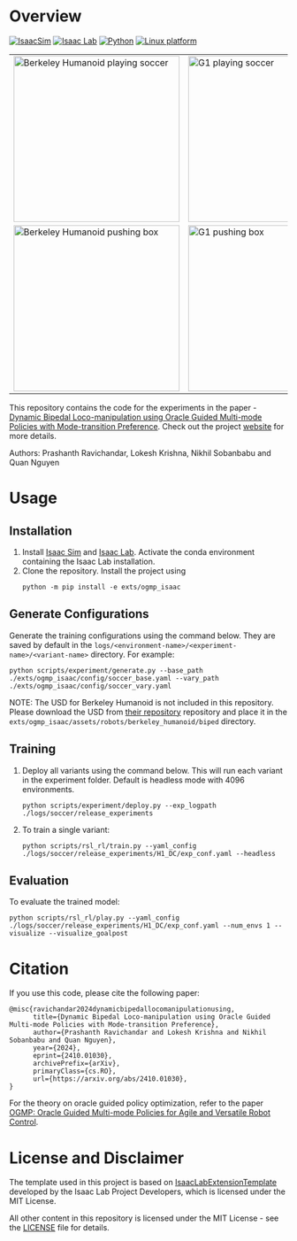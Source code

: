 # Overview

[![IsaacSim](https://img.shields.io/badge/IsaacSim-4.2.0-silver.svg)](https://docs.omniverse.nvidia.com/isaacsim/latest/index.html)
[![Isaac Lab](https://img.shields.io/badge/IsaacLab-1.2.0-silver)](https://isaac-sim.github.io/IsaacLab/main/index.html)
[![Python](https://img.shields.io/badge/python-3.10-blue.svg)](https://docs.python.org/3/whatsnew/3.10.html)
[![Linux platform](https://img.shields.io/badge/platform-linux--64-orange.svg)](https://releases.ubuntu.com/20.04/)

<div style="text-align: center;">
  <table>
    <tr>
      <td><img src="./media/bh_soccer_crop.gif" alt="Berkeley Humanoid playing soccer" width="300"/></td>
      <td><img src="./media/g1_soccer_crop_online.gif" alt="G1 playing soccer" width="300"/></td>
      <td><img src="./media/h1_soccer_crop.gif" alt="H1 playing soccer" width="300"/></td>
      <!-- <td><video autoplay muted loop playsinline controls src="./media/bh_soccer_crop.mp4" style="border-radius:10px;width:30"></video></td>
      <td><video autoplay muted loop playsinline controls src="./media/g1_soccer_crop_online.mp4" style="border-radius:10px;width:30"></video></td>
      <td><video autoplay muted loop playsinline controls src="./media/h1_soccer_crop.mp4" style="border-radius:10px;width:30"></video></td> -->
    </tr>
    <tr>
      <td><img src="./media/bh_box_crop.gif" alt="Berkeley Humanoid pushing box" width="300"/></td>
      <td><img src="./media/g1_box_crop_online.gif" alt="G1 pushing box" width="300"/></td>
      <td><img src="./media/h1_box_crop_online.gif" alt="H1 pushing box" width="300"/></td>
      <!-- <td><video autoplay muted loop playsinline controls src="./media/bh_box_crop.mp4" style="border-radius:10px;width:30"></video></td>
      <td><video autoplay muted loop playsinline controls src="./media/g1_box_crop_online.mp4" style="border-radius:10px;width:30"></video></td>
      <td><video autoplay muted loop playsinline controls src="./media/h1_box_crop_online.mp4" style="border-radius:10px;width:30"></video></td> -->
    </tr>
  </table>
</div>

This repository contains the code for the experiments in the paper - [Dynamic Bipedal Loco-manipulation using Oracle Guided Multi-mode Policies with Mode-transition Preference](https://arxiv.org/abs/2410.01030). Check out the project [website](https://indweller.github.io/ogmplm/) for more details.

Authors: Prashanth Ravichandar, Lokesh Krishna, Nikhil Sobanbabu and Quan Nguyen

# Usage

## Installation
1. Install [Isaac Sim](https://docs.omniverse.nvidia.com/isaacsim/latest/index.html) and [Isaac Lab](https://isaac-sim.github.io/IsaacLab/main/index.html). Activate the conda environment containing the Isaac Lab installation.
2. Clone the repository. Install the project using 
      ```
      python -m pip install -e exts/ogmp_isaac
      ```

## Generate Configurations

Generate the training configurations using the command below. They are saved by default in the `logs/<environment-name>/<experiment-name>/<variant-name>` directory. For example:
```
python scripts/experiment/generate.py --base_path ./exts/ogmp_isaac/config/soccer_base.yaml --vary_path ./exts/ogmp_isaac/config/soccer_vary.yaml
```

NOTE: The USD for Berkeley Humanoid is not included in this repository. Please download the USD from [their repository](https://github.com/HybridRobotics/isaac_berkeley_humanoid) repository and place it in the `exts/ogmp_isaac/assets/robots/berkeley_humanoid/biped` directory.

## Training

1. Deploy all variants using the command below. This will run each variant in the experiment folder. Default is headless mode with 4096 environments.
      ```
      python scripts/experiment/deploy.py --exp_logpath ./logs/soccer/release_experiments
      ```
2. To train a single variant:
      ```
      python scripts/rsl_rl/train.py --yaml_config ./logs/soccer/release_experiments/H1_DC/exp_conf.yaml --headless
      ```

## Evaluation

To evaluate the trained model:
```
python scripts/rsl_rl/play.py --yaml_config ./logs/soccer/release_experiments/H1_DC/exp_conf.yaml --num_envs 1 --visualize --visualize_goalpost
```

# Citation

If you use this code, please cite the following paper:
```
@misc{ravichandar2024dynamicbipedallocomanipulationusing,
      title={Dynamic Bipedal Loco-manipulation using Oracle Guided Multi-mode Policies with Mode-transition Preference}, 
      author={Prashanth Ravichandar and Lokesh Krishna and Nikhil Sobanbabu and Quan Nguyen},
      year={2024},
      eprint={2410.01030},
      archivePrefix={arXiv},
      primaryClass={cs.RO},
      url={https://arxiv.org/abs/2410.01030}, 
}
```
For the theory on oracle guided policy optimization, refer to the paper [OGMP: Oracle Guided Multi-mode Policies for Agile and Versatile Robot Control](https://arxiv.org/abs/2403.04205).

# License and Disclaimer

The template used in this project is based on [IsaacLabExtensionTemplate](https://github.com/isaac-sim/IsaacLabExtensionTemplate) developed by the Isaac Lab Project Developers, which is licensed under the MIT License.

All other content in this repository is licensed under the MIT License - see the [LICENSE](LICENSE) file for details.
